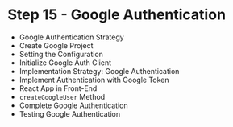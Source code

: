 # Step 15 - Google Authentication

- Google Authentication Strategy
- Create Google Project
- Setting the Configuration
- Initialize Google Auth Client
- Implementation Strategy: Google Authentication
- Implement Authentication with Google Token
- React App in Front-End
- `createGoogleUser` Method
- Complete Google Authentication
- Testing Google Authentication